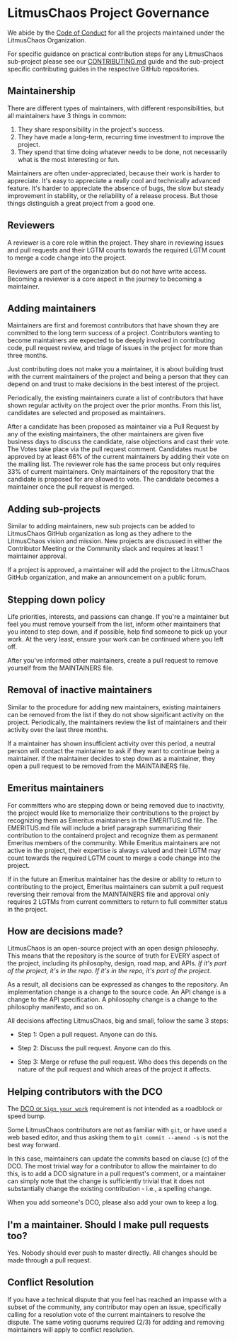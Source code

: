 # LitmusChaos Project Governance

We abide by the [Code of Conduct](./CODE_OF_CONDUCT.md) for all the projects maintained under the LitmusChaos Organization.

For specific guidance on practical contribution steps for any LitmusChaos sub-project please
see our [CONTRIBUTING.md](./CONTRIBUTING.md) guide and the sub-project specific contributing guides 
in the respective GitHub repositories.

## Maintainership

There are different types of maintainers, with different responsibilities, but
all maintainers have 3 things in common:

1) They share responsibility in the project's success.
2) They have made a long-term, recurring time investment to improve the project.
3) They spend that time doing whatever needs to be done, not necessarily what
is the most interesting or fun.

Maintainers are often under-appreciated, because their work is harder to appreciate.
It's easy to appreciate a really cool and technically advanced feature. It's harder
to appreciate the absence of bugs, the slow but steady improvement in stability,
or the reliability of a release process. But those things distinguish a great
project from a good one.

## Reviewers

A reviewer is a core role within the project.
They share in reviewing issues and pull requests and their LGTM counts towards the
required LGTM count to merge a code change into the project.

Reviewers are part of the organization but do not have write access.
Becoming a reviewer is a core aspect in the journey to becoming a maintainer.

## Adding maintainers

Maintainers are first and foremost contributors that have shown they are
committed to the long term success of a project. Contributors wanting to become
maintainers are expected to be deeply involved in contributing code, pull
request review, and triage of issues in the project for more than three months.

Just contributing does not make you a maintainer, it is about building trust
with the current maintainers of the project and being a person that they can
depend on and trust to make decisions in the best interest of the project.

Periodically, the existing maintainers curate a list of contributors that have
shown regular activity on the project over the prior months. From this list, 
candidates are selected and proposed as maintainers.

After a candidate has been proposed as maintainer via a Pull Request by any of 
the existing maintainers, the other maintainers are given five business days 
to discuss the candidate, raise objections and cast their vote. 
The Votes take place via the pull request comment. Candidates must be approved by at 
least 66% of the current maintainers by adding their vote on the mailing list. 
The reviewer role has the same process but only requires 33% of current maintainers. 
Only maintainers of the repository that the candidate is proposed for are allowed to 
vote. The candidate becomes a maintainer once the pull request is merged.

## Adding sub-projects

Similar to adding maintainers, new sub projects can be added to LitmusChaos
GitHub organization as long as they adhere to the LitmusChaos vision and mission. 
New projects are discussed in either the Contributor Meeting or the Community 
slack and requires at least 1 maintainer approval.

If a project is approved, a maintainer will add the project to the LitmusChaos
GitHub organization, and make an announcement on a public forum.

## Stepping down policy

Life priorities, interests, and passions can change. If you're a maintainer but
feel you must remove yourself from the list, inform other maintainers that you
intend to step down, and if possible, help find someone to pick up your work.
At the very least, ensure your work can be continued where you left off.

After you've informed other maintainers, create a pull request to remove
yourself from the MAINTAINERS file.

## Removal of inactive maintainers

Similar to the procedure for adding new maintainers, existing maintainers can
be removed from the list if they do not show significant activity on the
project. Periodically, the maintainers review the list of maintainers and their
activity over the last three months.

If a maintainer has shown insufficient activity over this period, a neutral
person will contact the maintainer to ask if they want to continue being
a maintainer. If the maintainer decides to step down as a maintainer, they
open a pull request to be removed from the MAINTAINERS file.

## Emeritus maintainers

For committers who are stepping down or being removed due to inactivity,
the project would like to memorialize their contributions to the project by
recognizing them as Emeritus maintainers in the EMERITUS.md file. The EMERITUS.md
file will include a brief paragraph summarizing their contribution to the
containerd project and recognize them as permanent Emeritus members of the
community. While Emeritus maintainers are not active in the project, their
expertise is always valued and their LGTM may count towards the required LGTM
count to merge a code change into the project.

If in the future an Emeritus maintainer has the desire or ability to return to
contributing to the project, Emeritus maintainers can submit a pull request
reversing their removal from the MAINTAINERS file and approval only requires
2 LGTMs from current committers to return to full committer status in the
project.


## How are decisions made?

LitmusChaos is an open-source project with an open design philosophy. This means
that the repository is the source of truth for EVERY aspect of the project,
including its philosophy, design, road map, and APIs. *If it's part of the
project, it's in the repo. If it's in the repo, it's part of the project.*

As a result, all decisions can be expressed as changes to the repository. An
implementation change is a change to the source code. An API change is a change
to the API specification. A philosophy change is a change to the philosophy
manifesto, and so on.

All decisions affecting LitmusChaos, big and small, follow the same 3 steps:

* Step 1: Open a pull request. Anyone can do this.

* Step 2: Discuss the pull request. Anyone can do this.

* Step 3: Merge or refuse the pull request. Who does this depends on the nature
of the pull request and which areas of the project it affects.

## Helping contributors with the DCO

The [DCO or `Sign your work`](./CONTRIBUTING.md#sign-your-work)
requirement is not intended as a roadblock or speed bump.

Some LitmusChaos contributors are not as familiar with `git`, or have used a web
based editor, and thus asking them to `git commit --amend -s` is not the best
way forward.

In this case, maintainers can update the commits based on clause (c) of the DCO.
The most trivial way for a contributor to allow the maintainer to do this, is to
add a DCO signature in a pull request's comment, or a maintainer can simply
note that the change is sufficiently trivial that it does not substantially
change the existing contribution - i.e., a spelling change.

When you add someone's DCO, please also add your own to keep a log.

## I'm a maintainer. Should I make pull requests too?

Yes. Nobody should ever push to master directly. All changes should be
made through a pull request.

## Conflict Resolution

If you have a technical dispute that you feel has reached an impasse with a
subset of the community, any contributor may open an issue, specifically
calling for a resolution vote of the current maintainers to resolve the dispute.
The same voting quorums required (2/3) for adding and removing maintainers
will apply to conflict resolution.
